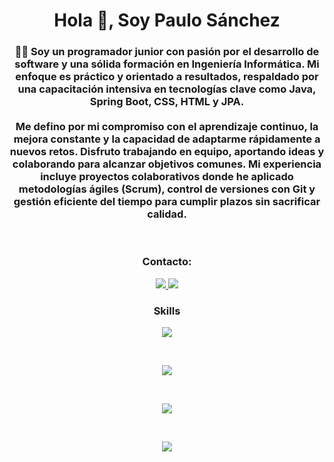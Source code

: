 <h1 align="center">Hola 👋, Soy Paulo Sánchez</h1>
<h3 align="center">👨‍💻 Soy un programador junior con pasión por el desarrollo de software y una sólida formación en Ingeniería Informática. Mi enfoque es práctico y orientado a resultados, respaldado por una capacitación intensiva en tecnologías clave como Java, Spring Boot, CSS, HTML y JPA. <br> <br> Me defino por mi compromiso con el aprendizaje continuo, la mejora constante y la capacidad de adaptarme rápidamente a nuevos retos. Disfruto trabajando en equipo, aportando ideas y colaborando para alcanzar objetivos comunes. Mi experiencia incluye proyectos colaborativos donde he aplicado metodologías ágiles (Scrum), control de versiones con Git y gestión eficiente del tiempo para cumplir plazos sin sacrificar calidad.</h3>
<br>

<h3 align="center">Contacto:</h3>
<p align="center">
  <a href="https://skillicons.dev">
    <img src="https://skillicons.dev/icons?i=linkedin" />
  </a>
  <a href="https://skillicons.dev">
    <img src="https://skillicons.dev/icons?i=gmail" />
  </a>
</p>
<h3 align="center">Skills</h3>
<p align="center">
  <a href="https://skillicons.dev">
    <img src="https://skillicons.dev/icons?i=css,html,java,js,spring,postgres,mysql,docker,github,git" />
  </a>
</p>
<br>
<p align="center">
<picture>
  <source
    srcset="https://github-readme-streak-stats.herokuapp.com/?user=paulosanchezh&theme=vue-dark&hide_border=false&card_width=450"
    media="(prefers-color-scheme: dark)"
  />
  <source
    srcset="https://github-readme-streak-stats.herokuapp.com/?user=paulosanchezh&theme=vue&hide_border=false&card_width=450"
    media="(prefers-color-scheme: light), (prefers-color-scheme: no-preference)"
  />
  <img align="center" src="https://github-readme-streak-stats.herokuapp.com/?user=paulosanchezh&theme=dark&hide_border=false&card_width=450" />
</picture>
</p>
<br>
<p align="center">
<picture>
  <source
    srcset="https://github-readme-stats.vercel.app/api?username=paulosanchezh&theme=vue-dark&rank_icon=github"
    media="(prefers-color-scheme: dark)"
  />
  <source
    srcset="https://github-readme-stats.vercel.app/api?username=paulosanchezh&theme=vue&rank_icon=github"
    media="(prefers-color-scheme: light), (prefers-color-scheme: no-preference)"
  />
  <img align="center" src="https://github-readme-stats.vercel.app/api?username=paulosanchezh&theme=vue&rank_icon=github" />
</picture>
</p>
<br>
<p align="center">
<picture>
  <source
    srcset="https://github-readme-stats.vercel.app/api/top-langs/?username=paulosanchezh&theme=vue-dark&show_icons=true&hide_border=false&layout=compact&card_width=450"
    media="(prefers-color-scheme: dark)"
  />
  <source
    srcset="https://github-readme-stats.vercel.app/api/top-langs/?username=paulosanchezh&theme=vue&show_icons=true&hide_border=false&layout=compact&card_width=450"
    media="(prefers-color-scheme: light), (prefers-color-scheme: no-preference)"
  />
  <img align="center" src="https://github-readme-stats.vercel.app/api/top-langs/?username=paulosanchezh&theme=vue&show_icons=true&hide_border=false&layout=compact&card_width=450" />
</picture>
</p>
  







